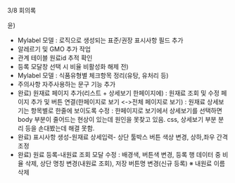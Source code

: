 3/8 회의록

윤)
- Mylabel 모델 : 로직으로 생성되는 표준/권장 표시사항 필드 추가
- 알레르기 및 GMO 추가 작업
- 관계 테이블 원료id 추적 확인
- 등록 모달창 선택 시 비율 비활성화 해제
전) 
- Mylabel 모델 : 식품유형별 체크항목 정리(유탕, 유처리 등)
- 주의사항 자주사용하는 문구 기능 추가
- 완료) 원재료 페이지 추가(리스트 + 상세보기 한페이지에)
  : 원재료 조회 및 수정 페이지 추가 및 버튼 연결(한페이지로 보기 <->전체 페이지로 보기)
  : 원재료 상세보기는 항목별로 한줄에 보이도록 수정
  : 한페이지로 보기에서 상세보기를 선택하면 body 부분이 줄어드는 현상이 있는데 원인을 못찾고 있음. css, 상세보기 부분 분리 등을 손대봤는데 해결 못함. 
- 완료) 표시사항 생성-원재료 상세입력- 상단 툴박스 버튼 색상 변경, 상하,좌우 간격 조정
- 완료) 원료 등록-내원료 조회 모달 수정 
  : 배경색, 버튼색 변경, 등록 행 데이터 중 비율 삭제, 상단 명칭 변경(내원료 조회), 저장 버튼명 변경(신규 등록)
※ 내원료 이름 삭제